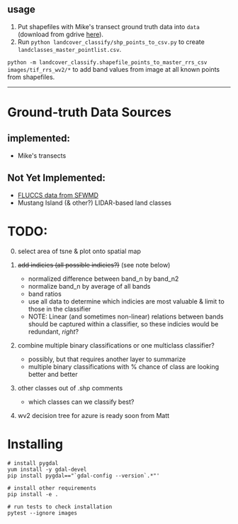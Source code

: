 
## usage

1. Put shapefiles with Mike's transect ground truth data into `data` (download from gdrive [here](https://drive.google.com/file/d/1WwoUsooz9DRqpa7c36wS8c_qulM929rF/view?usp=sharing)).
2. Run `python landcover_classify/shp_points_to_csv.py` to create `landclasses_master_pointlist.csv`.

`python -m landcover_classify.shapefile_points_to_master_rrs_csv images/tif_rrs_wv2/*` to add band values from image at all known points from shapefiles.

----------------------------------------------------------------------------

# Ground-truth Data Sources
## implemented:
* Mike's transects

## Not Yet Implemented:
* [FLUCCS data from SFWMD](https://geo-sfwmd.opendata.arcgis.com/datasets/d5d63afb753a4e0389f3a4641c8ae950_0)
* Mustang Island (& other?) LIDAR-based land classes

# TODO:
0. select area of tsne & plot onto spatial map

1. ~~add indicies (all possible indicies?)~~ (see note below)
   * normalized difference between band_n by band_n2
   * normalize band_n by average of all bands
   * band ratios
   * use all data to determine which indicies are most valuable & limit to those in the classifier
   * NOTE: Linear (and sometimes non-linear) relations between bands should be captured within a classifier, so these indicies would be redundant, *right*?


2. combine multiple binary classifications or one multiclass classifier?
    * possibly, but that requires another layer to summarize
    * multiple binary classifications with % chance of class are looking better and better

3. other classes out of .shp comments
    * which classes can we classify best?

4. wv2 decision tree for azure is ready soon from Matt

# Installing
```
# install pygdal
yum install -y gdal-devel
pip install pygdal=="`gdal-config --version`.*"'

# install other requirements
pip install -e .

# run tests to check installation
pytest --ignore images
```
